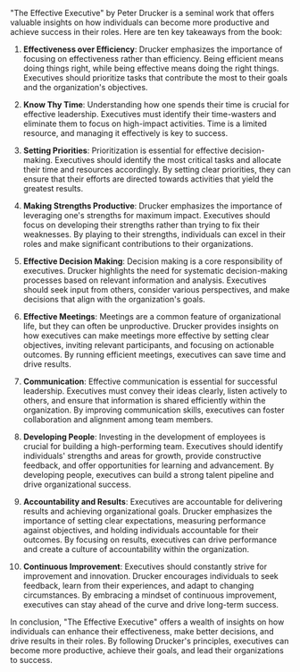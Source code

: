 "The Effective Executive" by Peter Drucker is a seminal work that offers valuable insights on how individuals can become more productive and achieve success in their roles. Here are ten key takeaways from the book:

1. **Effectiveness over Efficiency**: Drucker emphasizes the importance of focusing on effectiveness rather than efficiency. Being efficient means doing things right, while being effective means doing the right things. Executives should prioritize tasks that contribute the most to their goals and the organization's objectives.

2. **Know Thy Time**: Understanding how one spends their time is crucial for effective leadership. Executives must identify their time-wasters and eliminate them to focus on high-impact activities. Time is a limited resource, and managing it effectively is key to success.

3. **Setting Priorities**: Prioritization is essential for effective decision-making. Executives should identify the most critical tasks and allocate their time and resources accordingly. By setting clear priorities, they can ensure that their efforts are directed towards activities that yield the greatest results.

4. **Making Strengths Productive**: Drucker emphasizes the importance of leveraging one's strengths for maximum impact. Executives should focus on developing their strengths rather than trying to fix their weaknesses. By playing to their strengths, individuals can excel in their roles and make significant contributions to their organizations.

5. **Effective Decision Making**: Decision making is a core responsibility of executives. Drucker highlights the need for systematic decision-making processes based on relevant information and analysis. Executives should seek input from others, consider various perspectives, and make decisions that align with the organization's goals.

6. **Effective Meetings**: Meetings are a common feature of organizational life, but they can often be unproductive. Drucker provides insights on how executives can make meetings more effective by setting clear objectives, inviting relevant participants, and focusing on actionable outcomes. By running efficient meetings, executives can save time and drive results.

7. **Communication**: Effective communication is essential for successful leadership. Executives must convey their ideas clearly, listen actively to others, and ensure that information is shared efficiently within the organization. By improving communication skills, executives can foster collaboration and alignment among team members.

8. **Developing People**: Investing in the development of employees is crucial for building a high-performing team. Executives should identify individuals' strengths and areas for growth, provide constructive feedback, and offer opportunities for learning and advancement. By developing people, executives can build a strong talent pipeline and drive organizational success.

9. **Accountability and Results**: Executives are accountable for delivering results and achieving organizational goals. Drucker emphasizes the importance of setting clear expectations, measuring performance against objectives, and holding individuals accountable for their outcomes. By focusing on results, executives can drive performance and create a culture of accountability within the organization.

10. **Continuous Improvement**: Executives should constantly strive for improvement and innovation. Drucker encourages individuals to seek feedback, learn from their experiences, and adapt to changing circumstances. By embracing a mindset of continuous improvement, executives can stay ahead of the curve and drive long-term success.

In conclusion, "The Effective Executive" offers a wealth of insights on how individuals can enhance their effectiveness, make better decisions, and drive results in their roles. By following Drucker's principles, executives can become more productive, achieve their goals, and lead their organizations to success.